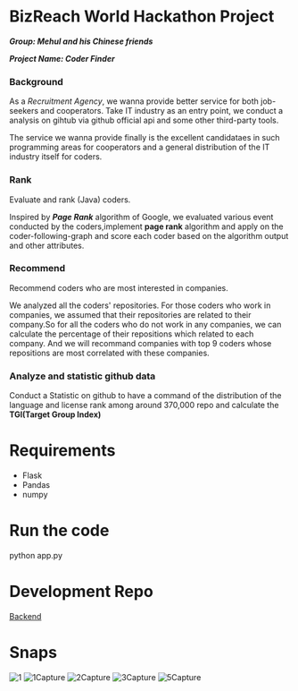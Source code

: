 # BizReach World Hackathon Project

***Group: Mehul and his Chinese friends***

***Project Name: Coder Finder***

### Background

As a *Recruitment Agency*, we wanna provide better service for both job-seekers and cooperators. Take IT industry as an entry point, we conduct a analysis on gihtub via github official api and some other third-party tools. 

The service we wanna provide finally is the excellent candidataes in such programming areas for cooperators and a general distribution of the IT industry itself for coders.

### Rank

Evaluate and rank (Java) coders.

Inspired by ***Page Rank*** algorithm of Google, we evaluated various event conducted by the coders,implement **page rank** algorithm and apply on the coder-following-graph and score each coder based on the algorithm output and other attributes.


### Recommend

Recommend coders who are most interested in companies.

We analyzed all the coders' repositories. For those coders who work in companies, we assumed that their repositories are related to their company.So for all the coders who do not work in any companies, we can calculate the percentage of their repositions which related to each company. And we will recommand companies with top 9 coders whose repositions are most correlated with these companies.

### Analyze and statistic github data

Conduct a Statistic on github to have a command of the distribution of the language and license rank among around 370,000 repo and calculate the **TGI(Target Group Index)**


# Requirements
 - Flask
 - Pandas
 - numpy

# Run the code
python app.py

# Development Repo
[Backend](https://github.com/tyuanhang/BRWH)

# Snaps
![1](https://user-images.githubusercontent.com/23444642/65814341-399b8a80-e21b-11e9-969f-d7b723f8683d.PNG)
![1Capture](https://user-images.githubusercontent.com/23444642/65814342-3a342100-e21b-11e9-839f-0f096a2c7272.PNG)
![2Capture](https://user-images.githubusercontent.com/23444642/65814343-3a342100-e21b-11e9-934f-2f02ac3734d6.PNG)
![3Capture](https://user-images.githubusercontent.com/23444642/65814344-3a342100-e21b-11e9-9947-e2968fc22c55.PNG)
![5Capture](https://user-images.githubusercontent.com/23444642/65814345-3a342100-e21b-11e9-82b6-8b3f0fe6a01e.PNG)
